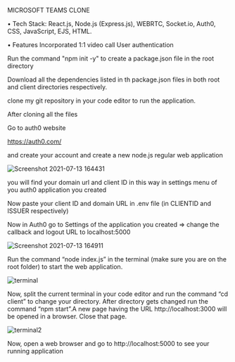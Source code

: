 MICROSOFT TEAMS CLONE

•	Tech Stack:
	React.js, Node.js (Express.js), WEBRTC, Socket.io, Auth0, CSS, JavaScript, EJS, HTML.

•	Features Incorporated
	1:1 video call
	User authentication
  
Run the command "npm init -y" to create a package.json file in the root  directory

Download all the dependencies listed in th package.json files in both root and client directories respectively.

clone my git repository in your code editor to run the application.

After cloning all the files

Go to auth0 website 

https://auth0.com/

and create your account and create a new node.js regular web application


![Screenshot 2021-07-13 164431](https://user-images.githubusercontent.com/87368752/125442692-24c1e183-5d8d-48c6-a5a8-56acbcfe402b.jpg)

you will find your domain url and client ID in this way in settings menu of you auth0 application you created

Now paste your client ID and domain URL in .env file (in CLIENTID and ISSUER respectively)

Now in Auth0 go to Settings of the application you created => change the callback and logout URL to localhost:5000

![Screenshot 2021-07-13 164911](https://user-images.githubusercontent.com/87368752/125443657-7f07486e-1ab5-4d36-b180-a5bf0960f657.jpg)





Run the command “node index.js” in the terminal (make sure you are on the root folder) to start the web application.
 
![terminal](https://user-images.githubusercontent.com/87368752/125441888-97a645e1-646d-4ad6-8959-68da3a2b1620.png)

Now, split the current terminal in your code editor and run the command “cd client” to change your directory. After directory gets changed run the command “npm start”.A new page having the URL http://localhost:3000  will be opened in a browser. Close that page.

![terminal2](https://user-images.githubusercontent.com/87368752/125442112-f91772c3-8726-4eb9-be22-02ccfcf7b4a8.png)

Now, open a web browser and go to http://localhost:5000 to see your running application

